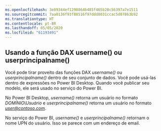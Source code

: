 ```yaml
---
ms.openlocfilehash: 3e89344ef1298864b485f465b28c56397a7e1511
ms.sourcegitcommit: 7aa0136f93f88516f97ddd8031ccac5d07863b92
ms.translationtype: HT
ms.contentlocale: pt-BR
ms.lasthandoff: 05/05/2020
ms.locfileid: "61193491"
---
```

## <a name="using-the-username-or-userprincipalname-dax-function"></a>Usando a função DAX username() ou userprincipalname()
Você pode tirar proveito das funções DAX *username()* ou *userprincipalname()* dentro de seu conjunto de dados. Você pode usá-las dentro de expressões no Power BI Desktop. Quando você publicar seu modelo, ele será usado no serviço do Power BI.

No Power BI Desktop, *username()* retorna um usuário no formato *DOMÍNIO\Usuário* e *userprincipalname()* retorna um usuário no formato <em>user@contoso.com</em>.

No serviço do Power BI, *username()* e *userprincipalname()* retornam o nome UPN do usuário. Isso se parece com um endereço de email.

